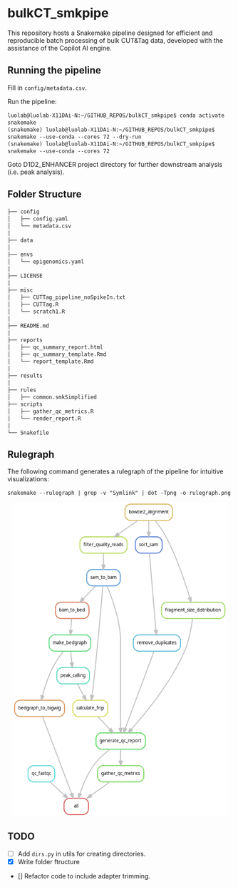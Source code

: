 # bulkCT_smkpipe

This repository hosts a Snakemake pipeline designed for efficient and reproducible batch processing of bulk CUT&Tag data, developed with the assistance of the Copilot AI engine.

## Running the pipeline

Fill in `config/metadata.csv`.

Run the pipeline:
```
luolab@luolab-X11DAi-N:~/GITHUB_REPOS/bulkCT_smkpipe$ conda activate snakemake
(snakemake) luolab@luolab-X11DAi-N:~/GITHUB_REPOS/bulkCT_smkpipe$ snakemake --use-conda --cores 72 --dry-run
(snakemake) luolab@luolab-X11DAi-N:~/GITHUB_REPOS/bulkCT_smkpipe$ snakemake --use-conda --cores 72
```

Goto D1D2_ENHANCER project directory for further downstream analysis (i.e. peak analysis).

## Folder Structure

```
├── config
│   ├── config.yaml
│   └── metadata.csv
|
├── data
│
├── envs
│   └── epigenomics.yaml
|
├── LICENSE
|
├── misc
│   ├── CUTTag_pipeline_noSpikeIn.txt
│   ├── CUTTag.R
│   └── scratch1.R
|
├── README.md
|
├── reports
│   ├── qc_summary_report.html
│   ├── qc_summary_template.Rmd
│   └── report_template.Rmd
|
├── results
|
├── rules
│   ├── common.smkSimplified
├── scripts
│   ├── gather_qc_metrics.R
│   └── render_report.R
|
└── Snakefile
```

## Rulegraph

The following command generates a rulegraph of the pipeline for intuitive visualizations:
```
snakemake --rulegraph | grep -v "Symlink" | dot -Tpng -o rulegraph.png
```

<p align="center">
  <img width="480"  src="https://github.com/RuiyuRayWang/bulkCT_smkpipe/blob/master/rulegraph.png">
</p>

## TODO

- [ ] Add `dirs.py` in utils for creating directories.
- [x] Write folder ftructure
- [] Refactor code to include adapter trimming.